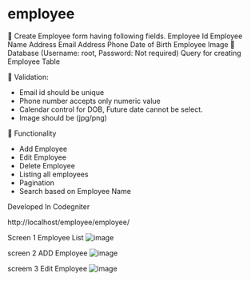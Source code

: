 # employee

	Create Employee form having following fields.
Employee Id
Employee Name
Address
Email Address
Phone
Date of Birth
Employee Image
	Database (Username: root, Password: Not required)
Query for creating Employee Table

	Validation:
-	Email id should be unique
-	Phone number accepts only numeric value
-	Calendar control for DOB, Future date cannot be select.
-	Image should be (jpg/png)

	Functionality
-	Add Employee
-	Edit Employee
-	Delete Employee
-	Listing all employees
-	Pagination
-	Search based on Employee Name 



Developed In Codegniter

http://localhost/employee/employee/

Screen 1  Employee List
![image](https://user-images.githubusercontent.com/16588526/161917327-aa7d9c84-2d58-4e26-a418-64feb9e79c8e.png)

screen 2 ADD Employee
![image](https://user-images.githubusercontent.com/16588526/161917477-74c0eb50-650c-4808-aeef-edf4d58a29f2.png)

screem 3 Edit Employee 
![image](https://user-images.githubusercontent.com/16588526/161917545-1adb5027-e58e-4044-8a69-44480c150b1e.png)

